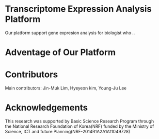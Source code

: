 # Transcriptome Expression Analysis Platform
Our platform support gene expresion analysis for biologist who ..

# Adventage of Our Platform 




# Contributors
Main contributors: Jin-Muk Lim, Hyeyeon kim, Young-Ju Lee

# Acknowledgements
This research was supported by Basic Science Research Program through the National Research Foundation of Korea(NRF) funded by the Ministry of Science, ICT and future Planning(NRF-2014R1A2A1A11049728)
